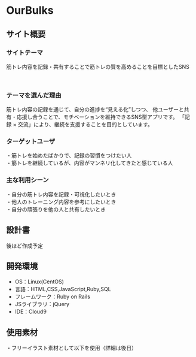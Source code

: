 # OurBulks

## サイト概要
### サイトテーマ
筋トレ内容を記録・共有することで筋トレの質を高めることを目標としたSNS

​
### テーマを選んだ理由
筋トレ内容の記録を通じて、自分の進捗を“見える化”しつつ、
他ユーザーと共有・応援し合うことで、モチベーションを維持できるSNS型アプリです。
「記録 × 交流」により、継続を支援することを目的としています。
​
### ターゲットユーザ
・筋トレを始めたばかりで、記録の習慣をつけたい人  
・筋トレを継続しているが、内容がマンネリ化してきたと感じている人 
​
### 主な利用シーン
・自分の筋トレ内容を記録・可視化したいとき  
・他人のトレーニング内容を参考にしたいとき  
・自分の頑張りを他の人と共有したいとき
​
## 設計書
後ほど作成予定
​
## 開発環境
- OS：Linux(CentOS)
- 言語：HTML,CSS,JavaScript,Ruby,SQL
- フレームワーク：Ruby on Rails
- JSライブラリ：jQuery
- IDE：Cloud9
​
## 使用素材
・フリーイラスト素材として以下を使用（詳細は後日）